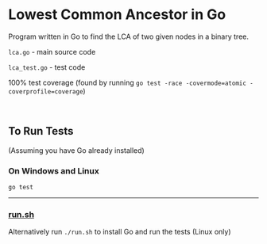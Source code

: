 # Lowest Common Ancestor in Go

Program written in Go to find the LCA of two given nodes in a binary tree.

`lca.go` - main source code

`lca_test.go` - test code

100% test coverage (found by running `go test -race -covermode=atomic -coverprofile=coverage`)

<br />

## To Run Tests

(Assuming you have Go already installed)

### On Windows and Linux

`go test`

----

### [run.sh](run.sh)

Alternatively run `./run.sh` to install Go and run the tests (Linux only)